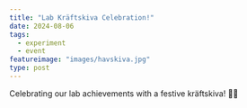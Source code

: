 ```yaml
---
title: "Lab Kräftskiva Celebration!"
date: 2024-08-06
tags:
  - experiment
  - event
featureimage: "images/havskiva.jpg"
type: post
---
```


Celebrating our lab achievements with a festive kräftskiva! 🦞🎉
